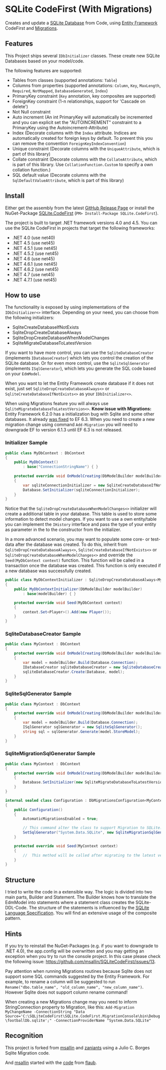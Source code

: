 # SQLite CodeFirst (With Migrations)
Creates and update a [SQLite Database](https://sqlite.org/) from Code, using [Entity Framework](https://msdn.microsoft.com/en-us/data/ef.aspx) CodeFirst and [Migrations](https://msdn.microsoft.com/pt-br/library/system.data.entity.migrations(v=vs.113).aspx).

## Features
This Project ships several `IDbInitializer` classes. These create new SQLite Databases based on your model/code.

The following features are supported:
- Tables from classes (supported annotations: `Table`)
- Columns from properties (supported annotations: `Column`, `Key`, `MaxLength`, `Required`, `NotMapped`, `DatabaseGenerated`, `Index`)
- PrimaryKey constraint (`Key` annotation, key composites are supported)
- ForeignKey constraint (1-n relationships, support for 'Cascade on delete')
- Not Null constraint
- Auto increment (An int PrimaryKey will automatically be incremented and you can explicit set the "AUTOINCREMENT" constraint to a PrimaryKey using the Autoincrement-Attribute)
- Index (Decorate columns with the `Index` attribute. Indices are automatically created for foreign keys by default. To prevent this you can remove the convention `ForeignKeyIndexConvention`)
- Unique constraint (Decorate columns with the `UniqueAttribute`, which is part of this library)
- Collate constraint (Decorate columns with the `CollateAttribute`, which is part of this library. Use `CollationFunction.Custom` to specify a own collation function.)
- SQL default value (Decorate columns with the `SqlDefaultValueAttribute`, which is part of this library)

## Install
Either get the assembly from the latest [GitHub Release Page](https://github.com/msallin/SQLiteCodeFirst/releases) or install the NuGet-Package [SQLite.CodeFirst](https://www.nuget.org/packages/SQLite.CodeFirst/) (`PM> Install-Package SQLite.CodeFirst`).

The project is built to target .NET framework versions 4.0 and 4.5.
You can use the SQLite CodeFirst in projects that target the following frameworks:
- .NET 4.0 (use net40)
- .NET 4.5 (use net45)
- .NET 4.5.1 (use net45)
- .NET 4.5.2 (use net45)
- .NET 4.6 (use net45)
- .NET 4.6.1 (use net45)
- .NET 4.6.2 (use net45)
- .NET 4.7 (use net45)
- .NET 4.7.1 (use net45)

## How to use
The functionality is exposed by using implementations of the `IDbInitializer<>` interface.
Depending on your need, you can choose from the following initializers:
- SqliteCreateDatabaseIfNotExists 
- SqliteDropCreateDatabaseAlways
- SqliteDropCreateDatabaseWhenModelChanges
- SqliteMigrateDatabaseToLatestVersion

If you want to have more control, you can use the `SqliteDatabaseCreator` (implements `IDatabaseCreator`) which lets you control the creation of the SQLite database.
Or for even more control, use the `SqliteSqlGenerator` (implements `ISqlGenerator`), which lets you generate the SQL code based on your `EdmModel`.

When you want to let the Entity Framework create database if it does not exist, just set `SqliteDropCreateDatabaseAlways<>` or `SqliteCreateDatabaseIfNotExists<>` as your `IDbInitializer<>`.

When using Migrations feature you will always use `SqliteMigrateDatabaseToLatestVersion<>`.
**Know issue with Migrations:**
Entity Framework 6.2.0 has a initialization bug with Sqlite and some other databases. It already [was fixed](https://github.com/aspnet/EntityFramework6/issues/398) to EF 6.3. When you need to create a new migration change using command `Add-Migration` you will need to downgrade EF to version 6.1.3 until EF 6.3 is not released.

### Initializer Sample
```csharp
public class MyDbContext : DbContext
{
    public MyDbContext()
        : base("ConnectionStringName") { }
  
    protected override void OnModelCreating(DbModelBuilder modelBuilder)
    {
        var sqliteConnectionInitializer = new SqliteCreateDatabaseIfNotExists<MyDbContext>(modelBuilder);
        Database.SetInitializer(sqliteConnectionInitializer);
    }
}
```
Notice that the `SqliteDropCreateDatabaseWhenModelChanges<>` initializer will create a additional table in your database.
This table is used to store some information to detect model changes. If you want to use a own entity/table you can implement the
`IHistory` interface and pass the type of your entity as parameter in the to the constructor from the initializer. 

In a more advanced scenario, you may want to populate some core- or test-data after the database was created.
To do this, inherit from `SqliteDropCreateDatabaseAlways<>`, `SqliteCreateDatabaseIfNotExists<>` or `SqliteDropCreateDatabaseWhenModelChanges<>` and override the `Seed(MyDbContext context)` function.
This function will be called in a transaction once the database was created.  This function is only executed if a new database was successfully created.
```csharp
public class MyDbContextInitializer : SqliteDropCreateDatabaseAlways<MyDbContext>
{
    public MyDbContextInitializer(DbModelBuilder modelBuilder)
        : base(modelBuilder) { }

    protected override void Seed(MyDbContext context)
    {
        context.Set<Player>().Add(new Player());
    }
}
```

### SqliteDatabaseCreator Sample
```csharp
public class MyContext : DbContext
{
    protected override void OnModelCreating(DbModelBuilder modelBuilder)
    {
        var model = modelBuilder.Build(Database.Connection);
        IDatabaseCreator sqliteDatabaseCreator = new SqliteDatabaseCreator();
        sqliteDatabaseCreator.Create(Database, model);
    }
}
```

### SqliteSqlGenerator Sample
```csharp
public class MyContext : DbContext
{
    protected override void OnModelCreating(DbModelBuilder modelBuilder)
    {
        var model = modelBuilder.Build(Database.Connection);
        ISqlGenerator sqlGenerator = new SqliteSqlGenerator();
        string sql = sqlGenerator.Generate(model.StoreModel);
    }
}
```

### SqliteMigrationSqlGenerator Sample
```csharp
public class MyContext : DbContext
{
    protected override void OnModelCreating(DbModelBuilder modelBuilder)
    {
        Database.SetInitializer(new SqliteMigrateDatabaseToLatestVersion<MyContext, Migrations.Configuration>(modelBuilder, true));
    }
}

internal sealed class Configuration : DbMigrationsConfiguration<MyContext>
{
    public Configuration()
    {
        AutomaticMigrationsEnabled = true;

        // This command alter the class to support Migration to SQLite. 
        SetSqlGenerator("System.Data.SQLite", new SqliteMigrationSqlGenerator());
    }

    protected override void Seed(MyContext context)
    {
        //  This method will be called after migrating to the latest version.
    }
}
```

## Structure
I tried to write the code in a extensible way.
The logic is divided into two main parts, Builder and Statement.
The Builder knows how to translate the EdmModel into statements where a statement class creates the SQLite-DDL-Code. 
The structure of the statements is influenced by the [SQLite Language Specification](https://www.sqlite.org/lang.html).
You will find an extensive usage of the composite pattern.

## Hints
If you try to reinstall the NuGet-Packages (e.g. if you want to downgrade to .NET 4.0), the app.config will be overwritten and you may getting an exception when you try to run the console project.
In this case please check the following issue: https://github.com/msallin/SQLiteCodeFirst/issues/13.

Pay attention when running Migrations routines because Sqlite does not support some SQL commands suggested by the Entity Framework. For example, to rename a column will be suggested to run `Rename("dbo.table_name", "old_column_name", "new_column_name")`. However Sqlite does not support column rename command!

When creating a new Migrations change may you need to inform StringConnection property to Migration, like this:
`Add-Migration MyChangeName -ConnectionString "Data Source='C:\SQLiteCodeFirst\SQLite.CodeFirst.MigrationConsole\bin\Debug\footballDb.sqlite';" -ConnectionProviderName "System.Data.SQLite"`

## Recognition
This project is forked from [msallin](https://github.com/msallin/SQLiteCodeFirst) and [zaniants](https://github.com/zanyants/SQLiteCodeFirst) using a Julio C. Borges Sqlite Migration code.

And [msallin](https://github.com/msallin) started with the [code](https://gist.github.com/flaub/1968486e1b3f2b9fddaf) from [flaub](https://github.com/flaub). 
